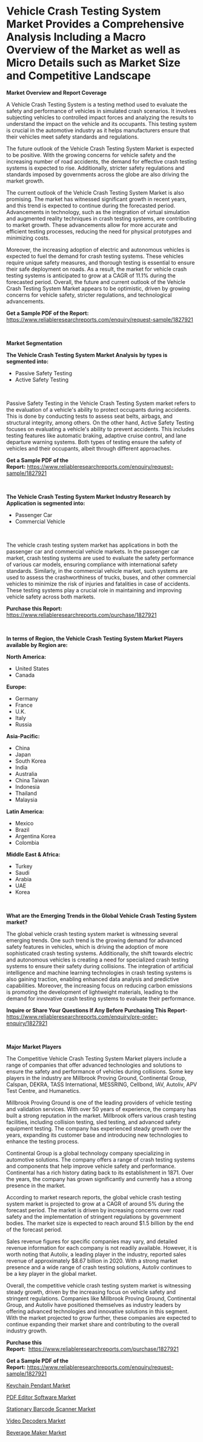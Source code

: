 <p><h1>Vehicle Crash Testing System Market Provides a Comprehensive Analysis Including a Macro Overview of the Market as well as Micro Details such as Market Size and Competitive Landscape</h1></p><p><strong>Market Overview and Report Coverage</strong></p>
<p><p>A Vehicle Crash Testing System is a testing method used to evaluate the safety and performance of vehicles in simulated crash scenarios. It involves subjecting vehicles to controlled impact forces and analyzing the results to understand the impact on the vehicle and its occupants. This testing system is crucial in the automotive industry as it helps manufacturers ensure that their vehicles meet safety standards and regulations.</p><p>The future outlook of the Vehicle Crash Testing System Market is expected to be positive. With the growing concerns for vehicle safety and the increasing number of road accidents, the demand for effective crash testing systems is expected to rise. Additionally, stricter safety regulations and standards imposed by governments across the globe are also driving the market growth.</p><p>The current outlook of the Vehicle Crash Testing System Market is also promising. The market has witnessed significant growth in recent years, and this trend is expected to continue during the forecasted period. Advancements in technology, such as the integration of virtual simulation and augmented reality techniques in crash testing systems, are contributing to market growth. These advancements allow for more accurate and efficient testing processes, reducing the need for physical prototypes and minimizing costs.</p><p>Moreover, the increasing adoption of electric and autonomous vehicles is expected to fuel the demand for crash testing systems. These vehicles require unique safety measures, and thorough testing is essential to ensure their safe deployment on roads. As a result, the market for vehicle crash testing systems is anticipated to grow at a CAGR of 11.1% during the forecasted period. Overall, the future and current outlook of the Vehicle Crash Testing System Market appears to be optimistic, driven by growing concerns for vehicle safety, stricter regulations, and technological advancements.</p></p>
<p><strong>Get a Sample PDF of the Report:</strong> <a href="https://www.reliableresearchreports.com/enquiry/request-sample/1827921">https://www.reliableresearchreports.com/enquiry/request-sample/1827921</a></p>
<p>&nbsp;</p>
<p><strong>Market Segmentation</strong></p>
<p><strong>The Vehicle Crash Testing System Market Analysis by types is segmented into:</strong></p>
<p><ul><li>Passive Safety Testing</li><li>Active Safety Testing</li></ul></p>
<p>&nbsp;</p>
<p><p>Passive Safety Testing in the Vehicle Crash Testing System market refers to the evaluation of a vehicle's ability to protect occupants during accidents. This is done by conducting tests to assess seat belts, airbags, and structural integrity, among others. On the other hand, Active Safety Testing focuses on evaluating a vehicle's ability to prevent accidents. This includes testing features like automatic braking, adaptive cruise control, and lane departure warning systems. Both types of testing ensure the safety of vehicles and their occupants, albeit through different approaches.</p></p>
<p><strong>Get a Sample PDF of the Report:</strong>&nbsp;<a href="https://www.reliableresearchreports.com/enquiry/request-sample/1827921">https://www.reliableresearchreports.com/enquiry/request-sample/1827921</a></p>
<p>&nbsp;</p>
<p><strong>The Vehicle Crash Testing System Market Industry Research by Application is segmented into:</strong></p>
<p><ul><li>Passenger Car</li><li>Commercial Vehicle</li></ul></p>
<p>&nbsp;</p>
<p><p>The vehicle crash testing system market has applications in both the passenger car and commercial vehicle markets. In the passenger car market, crash testing systems are used to evaluate the safety performance of various car models, ensuring compliance with international safety standards. Similarly, in the commercial vehicle market, such systems are used to assess the crashworthiness of trucks, buses, and other commercial vehicles to minimize the risk of injuries and fatalities in case of accidents. These testing systems play a crucial role in maintaining and improving vehicle safety across both markets.</p></p>
<p><strong>Purchase this Report:</strong>&nbsp; <a href="https://www.reliableresearchreports.com/purchase/1827921">https://www.reliableresearchreports.com/purchase/1827921</a></p>
<p>&nbsp;</p>
<p><strong>In terms of Region, the Vehicle Crash Testing System Market Players available by Region are:</strong></p>
<p>
    <p> <strong> North America: </strong>
        <ul>
            <li>United States</li>
            <li>Canada</li>
        </ul>
        </p> 
    <p> <strong> Europe: </strong>
        <ul>
            <li>Germany</li>
            <li>France</li>
            <li>U.K.</li>
            <li>Italy</li>
            <li>Russia</li>
        </ul>
        </p> 
    <p> <strong> Asia-Pacific: </strong>
        <ul>
            <li>China</li>
            <li>Japan</li>
            <li>South Korea</li>
            <li>India</li>
            <li>Australia</li>
            <li>China Taiwan</li>
            <li>Indonesia</li>
            <li>Thailand</li>
            <li>Malaysia</li>
        </ul>
        </p> 
    <p> <strong> Latin America: </strong>
        <ul>
            <li>Mexico</li>
            <li>Brazil</li>
            <li>Argentina Korea</li>
            <li>Colombia</li>
        </ul>
        </p> 
    <p> <strong> Middle East & Africa: </strong>
        <ul>
            <li>Turkey</li>
            <li>Saudi</li>
            <li>Arabia</li>
            <li>UAE</li>
            <li>Korea</li>
        </ul>
    </p>
    </p>
<p>&nbsp;</p>
<p><strong>What are the Emerging Trends in the Global Vehicle Crash Testing System market?</strong></p>
<p><p>The global vehicle crash testing system market is witnessing several emerging trends. One such trend is the growing demand for advanced safety features in vehicles, which is driving the adoption of more sophisticated crash testing systems. Additionally, the shift towards electric and autonomous vehicles is creating a need for specialized crash testing systems to ensure their safety during collisions. The integration of artificial intelligence and machine learning technologies in crash testing systems is also gaining traction, enabling enhanced data analysis and predictive capabilities. Moreover, the increasing focus on reducing carbon emissions is promoting the development of lightweight materials, leading to the demand for innovative crash testing systems to evaluate their performance.</p></p>
<p><strong>Inquire or Share Your Questions If Any Before Purchasing This Report</strong>- <a href="https://www.reliableresearchreports.com/enquiry/pre-order-enquiry/1827921">https://www.reliableresearchreports.com/enquiry/pre-order-enquiry/1827921</a></p>
<p>&nbsp;</p>
<p><strong>Major Market Players</strong></p>
<p><p>The Competitive Vehicle Crash Testing System Market players include a range of companies that offer advanced technologies and solutions to ensure the safety and performance of vehicles during collisions. Some key players in the industry are Millbrook Proving Ground, Continental Group, Calspan, DEKRA, TASS International, MESSRING, Cellbond, IAV, Autoliv, APV Test Centre, and Humanetics.</p><p>Millbrook Proving Ground is one of the leading providers of vehicle testing and validation services. With over 50 years of experience, the company has built a strong reputation in the market. Millbrook offers various crash testing facilities, including collision testing, sled testing, and advanced safety equipment testing. The company has experienced steady growth over the years, expanding its customer base and introducing new technologies to enhance the testing process.</p><p>Continental Group is a global technology company specializing in automotive solutions. The company offers a range of crash testing systems and components that help improve vehicle safety and performance. Continental has a rich history dating back to its establishment in 1871. Over the years, the company has grown significantly and currently has a strong presence in the market.</p><p>According to market research reports, the global vehicle crash testing system market is projected to grow at a CAGR of around 5% during the forecast period. The market is driven by increasing concerns over road safety and the implementation of stringent regulations by government bodies. The market size is expected to reach around $1.5 billion by the end of the forecast period.</p><p>Sales revenue figures for specific companies may vary, and detailed revenue information for each company is not readily available. However, it is worth noting that Autoliv, a leading player in the industry, reported sales revenue of approximately $8.67 billion in 2020. With a strong market presence and a wide range of crash testing solutions, Autoliv continues to be a key player in the global market.</p><p>Overall, the competitive vehicle crash testing system market is witnessing steady growth, driven by the increasing focus on vehicle safety and stringent regulations. Companies like Millbrook Proving Ground, Continental Group, and Autoliv have positioned themselves as industry leaders by offering advanced technologies and innovative solutions in this segment. With the market projected to grow further, these companies are expected to continue expanding their market share and contributing to the overall industry growth.</p></p>
<p><strong>Purchase this Report:</strong>&nbsp;&nbsp;<a href="https://www.reliableresearchreports.com/purchase/1827921">https://www.reliableresearchreports.com/purchase/1827921</a></p>
<p></p>
<p><strong>Get a Sample PDF of the Report:</strong>&nbsp;<a href="https://www.reliableresearchreports.com/enquiry/request-sample/1827921">https://www.reliableresearchreports.com/enquiry/request-sample/1827921</a></p>
<p><p><a href="https://www.linkedin.com/pulse/keychain-pendant-market-insights-players-forecast-till-2030-v5bre/">Keychain Pendant Market</a></p><p><a href="https://www.linkedin.com/pulse/pdf-editor-software-market-research-report-provides-thorough-ym0be/">PDF Editor Software Market</a></p><p><a href="https://medium.com/@jamesromero59/stationary-barcode-scanner-market-report-reveals-the-latest-trends-and-growth-opportunities-of-this-d573b4d86961">Stationary Barcode Scanner Market</a></p><p><a href="https://medium.com/@dennisoliver07/video-decoders-market-trends-and-market-analysis-forecasted-for-period-2023-2030-bedb07e50388">Video Decoders Market</a></p><p><a href="https://www.linkedin.com/pulse/beverage-maker-market-size-share-amp-trends-analysis-b7lge/">Beverage Maker Market</a></p></p>
